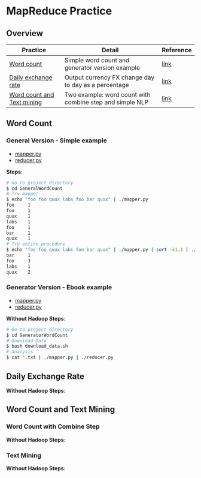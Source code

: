 # MapReduce Practice

## Overview

Practice|Detail|Reference
--------|------|---------
[Word count](#Word-Count)|Simple word count and generator version example|[link](https://www.michael-noll.com/tutorials/writing-an-hadoop-mapreduce-program-in-python/)
[Daily exchange rate](#Daily-Exchange-Rate)|Output currency FX change day to day as a percentage|[link](https://medium.com/@rrfd/your-first-map-reduce-using-hadoop-with-python-and-osx-ca3b6f3dfe78)
[Word count and Text mining](#Word-Count-and-Text-Mining)|Two example: word count with combine step and simple NLP|[link](https://researchcomputing.princeton.edu/computational-hardware/hadoop/mapred-tut)

## Word Count

### General Version - Simple example

* [mapper.py](GeneralWordCount/mapper.py)
* [reducer.py](GeneralWordCount/reducer.py)

**Steps**:

```sh
# Go to project directory
$ cd GeneralWordCount
# Try mapper
$ echo "foo foo quux labs foo bar quux" | ./mapper.py
foo     1
foo     1
quux    1
labs    1
foo     1
bar     1
quux    1
# Try entire procedure
$ echo "foo foo quux labs foo bar quux" | ./mapper.py | sort -k1,1 | ./reducer.py
bar     1
foo     3
labs    1
quux    2
```

### Generator Version - Ebook example

* [mapper.py](GeneratorWordCount/mapper.py)
* [reducer.py](GeneratorWordCount/reducer.py)

**Without Hadoop Steps**:

```sh
# Go to project directory
$ cd GeneratorWordCount
# Download Data
$ bash download_data.sh
# Analysis
$ cat *.txt | ./mapper.py | ./reducer.py
```

## Daily Exchange Rate

**Without Hadoop Steps**:

## Word Count and Text Mining

### Word Count with Combine Step

**Without Hadoop Steps**:

### Text Mining

**Without Hadoop Steps**:
